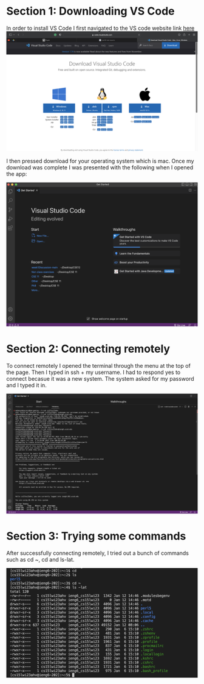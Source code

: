  # Section 1: Downloading VS Code
 
In order to install VS Code I first navigated to the VS code website link [here](https://code.visualstudio.com/download)
![Image](http://github.com/mabouzeid04/cse15l-lab-reports/blob/8576958ea022890a6d00d50e9a4d839e8b5f64a7/Screen%20Shot%202023-01-12%20at%203.17.19%20PM.png)

I then pressed download for your operating system which is mac. 
Once my download was complete I was presented with the following when I opened the app:

![Image](https://github.com/mabouzeid04/cse15l-lab-reports/blob/8576958ea022890a6d00d50e9a4d839e8b5f64a7/Screen%20Shot%202023-01-12%20at%202.18.50%20PM.png)

# Section 2: Connecting remotely

To connect remotely I opened the terminal through the menu at the top of the page. 
Then I typed in ssh + my username. 
I had to respond yes to connect becasue it was a new system.
The system asked for my password and I typed it in.

![Image](https://github.com/mabouzeid04/cse15l-lab-reports/blob/8576958ea022890a6d00d50e9a4d839e8b5f64a7/Screen%20Shot%202023-01-12%20at%203.25.55%20PM.png)

# Section 3: Trying some commands
After successfully connecting remotely, I tried out a bunch of commands such as cd ~, cd and ls-lat.

![Image](https://github.com/mabouzeid04/cse15l-lab-reports/blob/8576958ea022890a6d00d50e9a4d839e8b5f64a7/Screen%20Shot%202023-01-12%20at%203.26.14%20PM.png)
